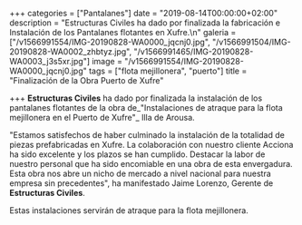 +++
categories = ["Pantalanes"]
date = "2019-08-14T00:00:00+02:00"
description = "Estructuras Civiles ha dado por finalizada la fabricación e Instalación de los Pantalanes flotantes en Xufre.\n"
galeria = ["/v1566991554/IMG-20190828-WA0000_jqcnj0.jpg", "/v1566991504/IMG-20190828-WA0002_zhbtyz.jpg", "/v1566991465/IMG-20190828-WA0003_j3s5xr.jpg"]
image = "/v1566991554/IMG-20190828-WA0000_jqcnj0.jpg"
tags = ["flota mejillonera", "puerto"]
title = "Finalización de la Obra Puerto de Xufre"

+++
**Estructuras Civiles** ha dado por finalizada la instalación de los pantalanes flotantes de la obra de_"Instalaciones de atraque para la flota mejillonera en el Puerto de Xufre"_ Illa de Arousa.

"Estamos satisfechos de haber culminado la instalación de la totalidad de piezas prefabricadas en Xufre. La colaboración con nuestro cliente Acciona ha sido excelente y los plazos se han cumplido. Destacar la labor de nuestro personal que ha sido encomiable en una obra de esta envergadura. Esta obra nos abre un nicho de mercado a nivel nacional para nuestra empresa sin precedentes", ha manifestado Jaime Lorenzo, Gerente de **Estructuras Civiles**.

Estas instalaciones servirán de atraque para la flota mejillonera.